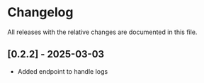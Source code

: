 # Changelog

All releases with the relative changes are documented in this file.

## [0.2.2] - 2025-03-03
- Added endpoint to handle logs
